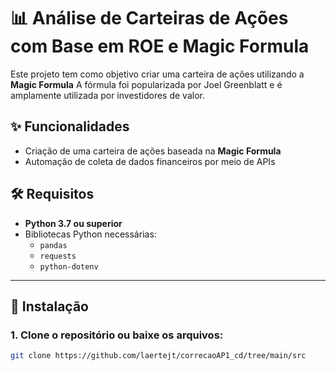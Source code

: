 # 📊 Análise de Carteiras de Ações com Base em ROE e Magic Formula

Este projeto tem como objetivo criar uma carteira de ações utilizando a **Magic Formula**
A fórmula foi popularizada por Joel Greenblatt e é amplamente utilizada por investidores de valor.

## ✨ Funcionalidades

- Criação de uma carteira de ações baseada na **Magic Formula**
- Automação de coleta de dados financeiros por meio de APIs



## 🛠️ Requisitos

- **Python 3.7 ou superior**
- Bibliotecas Python necessárias:
  - `pandas`
  - `requests`
  - `python-dotenv`

---

## 🚀 Instalação

### 1. Clone o repositório ou baixe os arquivos:

   ```bash
   git clone https://github.com/laertejt/correcaoAP1_cd/tree/main/src
